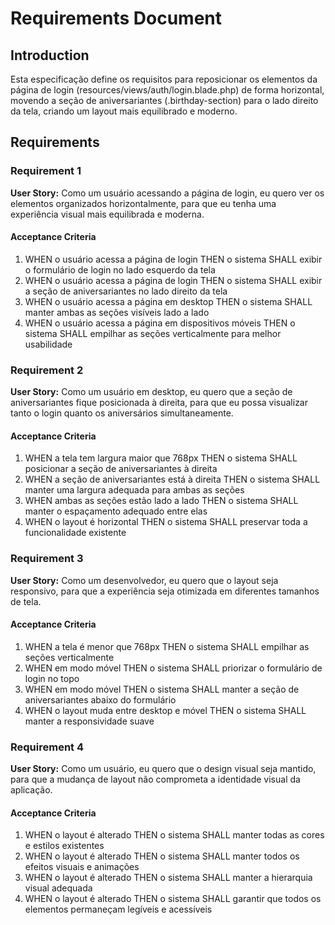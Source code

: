 # Requirements Document

## Introduction

Esta especificação define os requisitos para reposicionar os elementos da página de login (resources/views/auth/login.blade.php) de forma horizontal, movendo a seção de aniversariantes (.birthday-section) para o lado direito da tela, criando um layout mais equilibrado e moderno.

## Requirements

### Requirement 1

**User Story:** Como um usuário acessando a página de login, eu quero ver os elementos organizados horizontalmente, para que eu tenha uma experiência visual mais equilibrada e moderna.

#### Acceptance Criteria

1. WHEN o usuário acessa a página de login THEN o sistema SHALL exibir o formulário de login no lado esquerdo da tela
2. WHEN o usuário acessa a página de login THEN o sistema SHALL exibir a seção de aniversariantes no lado direito da tela
3. WHEN o usuário acessa a página em desktop THEN o sistema SHALL manter ambas as seções visíveis lado a lado
4. WHEN o usuário acessa a página em dispositivos móveis THEN o sistema SHALL empilhar as seções verticalmente para melhor usabilidade

### Requirement 2

**User Story:** Como um usuário em desktop, eu quero que a seção de aniversariantes fique posicionada à direita, para que eu possa visualizar tanto o login quanto os aniversários simultaneamente.

#### Acceptance Criteria

1. WHEN a tela tem largura maior que 768px THEN o sistema SHALL posicionar a seção de aniversariantes à direita
2. WHEN a seção de aniversariantes está à direita THEN o sistema SHALL manter uma largura adequada para ambas as seções
3. WHEN ambas as seções estão lado a lado THEN o sistema SHALL manter o espaçamento adequado entre elas
4. WHEN o layout é horizontal THEN o sistema SHALL preservar toda a funcionalidade existente

### Requirement 3

**User Story:** Como um desenvolvedor, eu quero que o layout seja responsivo, para que a experiência seja otimizada em diferentes tamanhos de tela.

#### Acceptance Criteria

1. WHEN a tela é menor que 768px THEN o sistema SHALL empilhar as seções verticalmente
2. WHEN em modo móvel THEN o sistema SHALL priorizar o formulário de login no topo
3. WHEN em modo móvel THEN o sistema SHALL manter a seção de aniversariantes abaixo do formulário
4. WHEN o layout muda entre desktop e móvel THEN o sistema SHALL manter a responsividade suave

### Requirement 4

**User Story:** Como um usuário, eu quero que o design visual seja mantido, para que a mudança de layout não comprometa a identidade visual da aplicação.

#### Acceptance Criteria

1. WHEN o layout é alterado THEN o sistema SHALL manter todas as cores e estilos existentes
2. WHEN o layout é alterado THEN o sistema SHALL manter todos os efeitos visuais e animações
3. WHEN o layout é alterado THEN o sistema SHALL manter a hierarquia visual adequada
4. WHEN o layout é alterado THEN o sistema SHALL garantir que todos os elementos permaneçam legíveis e acessíveis